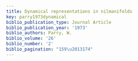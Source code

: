 ```yaml
---
title: Dynamical representations in nilmanifolds
key: parry1973dynamical
biblio_publication_type: Journal Article
biblio_publication_year: '1973'
biblio_authors: Parry, W.
biblio_volume: '26'
biblio_number: '2'
biblio_pagination: "159\u2013174"
---
```

